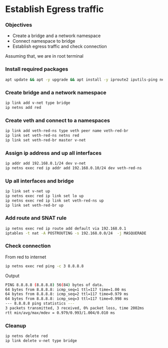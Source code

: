# Establish Egress traffic

### Objectives
 - Create a bridge and a network namespace
 - Connect namespace to bridge
 - Establish egress traffic and check connection

Assuming that, we are in root terminal

### Install required packages
```sh
apt update && apt -y upgrade && apt install -y iproute2 iputils-ping net-tools tcpdump iptables
```

### Create bridge and a network namespace
```sh
ip link add v-net type bridge
ip netns add red
```

### Create veth and connect to a namespaces
```sh
ip link add veth-red-ns type veth peer name veth-red-br
ip link set veth-red-ns netns red
ip link set veth-red-br master v-net
```

### Assign ip address and up all interfaces
```sh
ip addr add 192.168.0.1/24 dev v-net
ip netns exec red ip addr add 192.168.0.10/24 dev veth-red-ns
```

### Up all interfaces and bridge
```sh
ip link set v-net up
ip netns exec red ip link set lo up
ip netns exec red ip link set veth-red-ns up
ip link set veth-red-br up
```

### Add route and SNAT rule
```sh
ip netns exec red ip route add default via 192.168.0.1
iptables -t nat -A POSTROUTING -s 192.168.0.0/24  -j MASQUERADE
```

### Check connection
From red to internet
```sh
ip netns exec red ping -c 3 8.8.8.8
```

Output
```sh
PING 8.8.8.8 (8.8.8.8) 56(84) bytes of data.
64 bytes from 8.8.8.8: icmp_seq=1 ttl=117 time=1.00 ms
64 bytes from 8.8.8.8: icmp_seq=2 ttl=117 time=0.979 ms
64 bytes from 8.8.8.8: icmp_seq=3 ttl=117 time=0.998 ms
--- 8.8.8.8 ping statistics ---
3 packets transmitted, 3 received, 0% packet loss, time 2002ms
rtt min/avg/max/mdev = 0.979/0.993/1.004/0.010 ms
```

### Cleanup
```sh
ip netns delete red
ip link delete v-net type bridge
```

